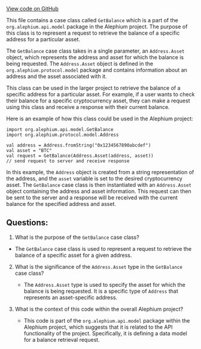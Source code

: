 [View code on GitHub](https://github.com/alephium/alephium/api/src/main/scala/org/alephium/api/model/GetBalance.scala)

This file contains a case class called `GetBalance` which is a part of the `org.alephium.api.model` package in the Alephium project. The purpose of this class is to represent a request to retrieve the balance of a specific address for a particular asset. 

The `GetBalance` case class takes in a single parameter, an `Address.Asset` object, which represents the address and asset for which the balance is being requested. The `Address.Asset` object is defined in the `org.alephium.protocol.model` package and contains information about an address and the asset associated with it.

This class can be used in the larger project to retrieve the balance of a specific address for a particular asset. For example, if a user wants to check their balance for a specific cryptocurrency asset, they can make a request using this class and receive a response with their current balance. 

Here is an example of how this class could be used in the Alephium project:

```
import org.alephium.api.model.GetBalance
import org.alephium.protocol.model.Address

val address = Address.fromString("0x1234567890abcdef")
val asset = "BTC"
val request = GetBalance(Address.Asset(address, asset))
// send request to server and receive response
```

In this example, the `Address` object is created from a string representation of the address, and the `asset` variable is set to the desired cryptocurrency asset. The `GetBalance` case class is then instantiated with an `Address.Asset` object containing the address and asset information. This request can then be sent to the server and a response will be received with the current balance for the specified address and asset.
## Questions: 
 1. What is the purpose of the `GetBalance` case class?
   - The `GetBalance` case class is used to represent a request to retrieve the balance of a specific asset for a given address.

2. What is the significance of the `Address.Asset` type in the `GetBalance` case class?
   - The `Address.Asset` type is used to specify the asset for which the balance is being requested. It is a specific type of `Address` that represents an asset-specific address.

3. What is the context of this code within the overall Alephium project?
   - This code is part of the `org.alephium.api.model` package within the Alephium project, which suggests that it is related to the API functionality of the project. Specifically, it is defining a data model for a balance retrieval request.